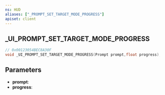```yaml
---
ns: HUD
aliases: ["_PROMPT_SET_TARGET_MODE_PROGRESS"]
apiset: client
---
```

## _UI_PROMPT_SET_TARGET_MODE_PROGRESS

```c
// 0x00123054BEC8A30F
void _UI_PROMPT_SET_TARGET_MODE_PROGRESS(Prompt prompt,float progress);
```


## Parameters
* **prompt**:
* **progress**:



